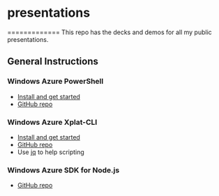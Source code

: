# presentations
=============
This repo has the decks and demos for all my public presentations.

## General Instructions

### Windows Azure PowerShell

- [Install and get started](http://www.windowsazure.com/en-us/documentation/articles/install-configure-powershell/)
- [GitHub repo](https://github.com/WindowsAzure/azure-sdk-tools)

### Windows Azure Xplat-CLI

- [Install and get started](http://www.windowsazure.com/en-us/documentation/articles/xplat-cli/)
- [GitHub repo](https://github.com/WindowsAzure/azure-sdk-tools-xplat)
- Use [jq](http://stedolan.github.io/jq/) to help scripting

### Windows Azure SDK for Node.js

- [GitHub repo](https://github.com/WindowsAzure/azure-sdk-for-node)